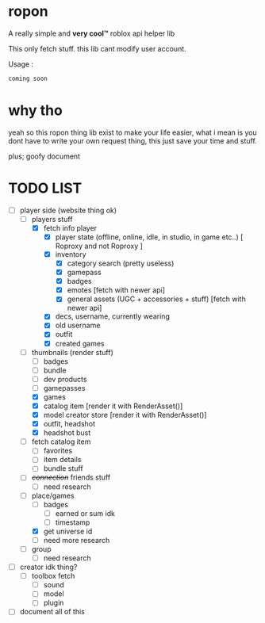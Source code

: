 # ropon

A really simple and **very cool™** roblox api helper lib

This only fetch stuff. this lib cant modify user account.

Usage :

  

```python
coming soon
```

# why tho
yeah so this ropon thing lib exist to make your life easier, what i mean is you dont have to write your own request thing, this just save your time and stuff.

plus; goofy document

# TODO LIST

- [ ] player side (website thing ok)
    - [ ] players stuff
        - [X] fetch info player
            - [X] player state (offline, online, idle, in studio, in game etc..) [ Roproxy and not Roproxy ]
            - [X] inventory
                - [X] category search (pretty useless)
                - [X] gamepass
                - [X] badges
                - [X] emotes [fetch with newer api]
                - [X] general assets (UGC + accessories + stuff) [fetch with newer api]
            - [X] decs, username, currently wearing
            - [X] old username
            - [X] outfit
            - [X] created games
    - [ ]  thumbnails (render stuff) 
        - [ ] badges
        - [ ] bundle
        - [ ] dev products
        - [ ] gamepasses
        - [X] games
        - [X] catalog item [render it with RenderAsset()]
        - [X] model creator store [render it with RenderAsset()]
        - [X] outfit, headshot
        - [X] headshot bust
    - [ ] fetch catalog item
        - [ ] favorites
        - [ ] item details
        - [ ] bundle stuff
    - [ ] *~~connection~~* friends stuff
        - [ ] need research
    - [ ] place/games
        - [ ] badges
            - [ ] earned or sum idk
            - [ ] timestamp
        - [X] get universe id
        - [ ] need more research
    - [ ] group
        - [ ] need research
- [ ] creator idk thing?
    - [ ] toolbox fetch
        - [ ] sound
        - [ ] model
        - [ ] plugin

- [ ] document all of this